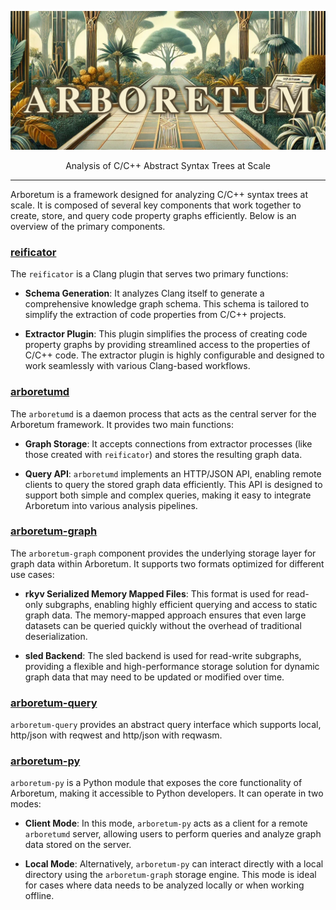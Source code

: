 
<p align="center">
  <img src="./media/arboretum2.webp" width="700" alt="An arboretum in decopunk style">
</p>
<p align="center">
  Analysis of C/C++ Abstract Syntax Trees at Scale
</p>

---

Arboretum is a framework designed for analyzing C/C++ syntax trees at scale. It is composed of several key components that work together to create, store, and query code property graphs efficiently. Below is an overview of the primary components.

### [**reificator**](./reificator/)

The `reificator` is a Clang plugin that serves two primary functions:

- **Schema Generation**: It analyzes Clang itself to generate a comprehensive knowledge graph schema. This schema is tailored to simplify the extraction of code properties from C/C++ projects.
  
- **Extractor Plugin**: This plugin simplifies the process of creating code property graphs by providing streamlined access to the properties of C/C++ code. The extractor plugin is highly configurable and designed to work seamlessly with various Clang-based workflows.

### [**arboretumd**](./arboretumd/)

The `arboretumd` is a daemon process that acts as the central server for the Arboretum framework. It provides two main functions:

- **Graph Storage**: It accepts connections from extractor processes (like those created with `reificator`) and stores the resulting graph data. 

- **Query API**: `arboretumd` implements an HTTP/JSON API, enabling remote clients to query the stored graph data efficiently. This API is designed to support both simple and complex queries, making it easy to integrate Arboretum into various analysis pipelines.

### [**arboretum-graph**](./arboretum-graph/)

The `arboretum-graph` component provides the underlying storage layer for graph data within Arboretum. It supports two formats optimized for different use cases:

- **rkyv Serialized Memory Mapped Files**: This format is used for read-only subgraphs, enabling highly efficient querying and access to static graph data. The memory-mapped approach ensures that even large datasets can be queried quickly without the overhead of traditional deserialization.

- **sled Backend**: The sled backend is used for read-write subgraphs, providing a flexible and high-performance storage solution for dynamic graph data that may need to be updated or modified over time.

### [**arboretum-query**](./arboretum-query/)

`arboretum-query` provides an abstract query interface which supports local, http/json with reqwest and http/json with reqwasm. 

### [**arboretum-py**](./arboretum-py/)

`arboretum-py` is a Python module that exposes the core functionality of Arboretum, making it accessible to Python developers. It can operate in two modes:

- **Client Mode**: In this mode, `arboretum-py` acts as a client for a remote `arboretumd` server, allowing users to perform queries and analyze graph data stored on the server.

- **Local Mode**: Alternatively, `arboretum-py` can interact directly with a local directory using the `arboretum-graph` storage engine. This mode is ideal for cases where data needs to be analyzed locally or when working offline.
